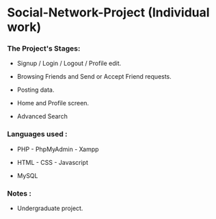 # Social-Network-Project (Individual work)

###  The Project's Stages:

* Signup / Login / Logout / Profile edit.

* Browsing Friends and Send or Accept Friend requests.

* Posting data.

* Home and Profile screen.

* Advanced Search

### Languages used : 

* PHP - PhpMyAdmin - Xampp

* HTML - CSS - Javascript

* MySQL

### Notes :

* Undergraduate project.
